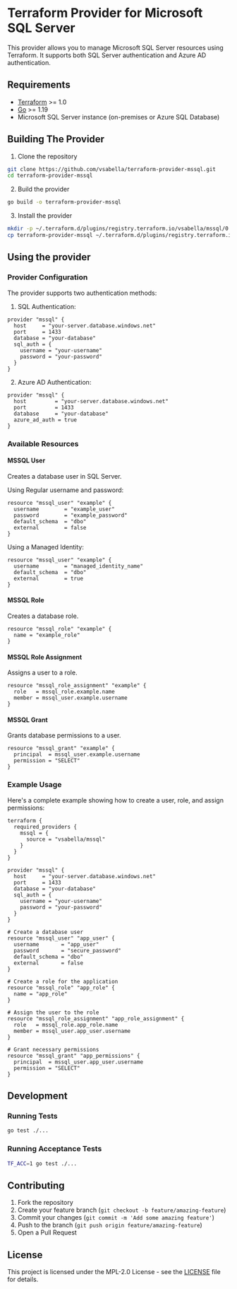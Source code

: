 # Terraform Provider for Microsoft SQL Server

This provider allows you to manage Microsoft SQL Server resources using Terraform. It supports both SQL Server authentication and Azure AD authentication.

## Requirements

- [Terraform](https://www.terraform.io/downloads.html) >= 1.0
- [Go](https://golang.org/doc/install) >= 1.19
- Microsoft SQL Server instance (on-premises or Azure SQL Database)

## Building The Provider

1. Clone the repository
```bash
git clone https://github.com/vsabella/terraform-provider-mssql.git
cd terraform-provider-mssql
```

2. Build the provider
```bash
go build -o terraform-provider-mssql
```

3. Install the provider
```bash
mkdir -p ~/.terraform.d/plugins/registry.terraform.io/vsabella/mssql/0.1.0/darwin_amd64
cp terraform-provider-mssql ~/.terraform.d/plugins/registry.terraform.io/vsabella/mssql/0.1.0/darwin_amd64/
```

## Using the provider

### Provider Configuration

The provider supports two authentication methods:

1. SQL Authentication:
```hcl
provider "mssql" {
  host     = "your-server.database.windows.net"
  port     = 1433
  database = "your-database"
  sql_auth = {
    username = "your-username"
    password = "your-password"
  }
}
```

2. Azure AD Authentication:
```hcl
provider "mssql" {
  host         = "your-server.database.windows.net"
  port         = 1433
  database     = "your-database"
  azure_ad_auth = true
}
```

### Available Resources

#### MSSQL User
Creates a database user in SQL Server.

Using Regular username and password:

```hcl
resource "mssql_user" "example" {
  username        = "example_user"
  password        = "example_password"
  default_schema  = "dbo"
  external        = false
}
```

Using a Managed Identity:

```hcl
resource "mssql_user" "example" {
  username        = "managed_identity_name"
  default_schema  = "dbo"
  external        = true
}
```

#### MSSQL Role
Creates a database role.

```hcl
resource "mssql_role" "example" {
  name = "example_role"
}
```

#### MSSQL Role Assignment
Assigns a user to a role.

```hcl
resource "mssql_role_assignment" "example" {
  role   = mssql_role.example.name
  member = mssql_user.example.username
}
```

#### MSSQL Grant
Grants database permissions to a user.

```hcl
resource "mssql_grant" "example" {
  principal  = mssql_user.example.username
  permission = "SELECT"
}
```

### Example Usage

Here's a complete example showing how to create a user, role, and assign permissions:

```hcl
terraform {
  required_providers {
    mssql = {
      source = "vsabella/mssql"
    }
  }
}

provider "mssql" {
  host     = "your-server.database.windows.net"
  port     = 1433
  database = "your-database"
  sql_auth = {
    username = "your-username"
    password = "your-password"
  }
}

# Create a database user
resource "mssql_user" "app_user" {
  username       = "app_user"
  password       = "secure_password"
  default_schema = "dbo"
  external       = false
}

# Create a role for the application
resource "mssql_role" "app_role" {
  name = "app_role"
}

# Assign the user to the role
resource "mssql_role_assignment" "app_role_assignment" {
  role   = mssql_role.app_role.name
  member = mssql_user.app_user.username
}

# Grant necessary permissions
resource "mssql_grant" "app_permissions" {
  principal  = mssql_user.app_user.username
  permission = "SELECT"
}
```

## Development

### Running Tests

```bash
go test ./...
```

### Running Acceptance Tests

```bash
TF_ACC=1 go test ./...
```

## Contributing

1. Fork the repository
2. Create your feature branch (`git checkout -b feature/amazing-feature`)
3. Commit your changes (`git commit -m 'Add some amazing feature'`)
4. Push to the branch (`git push origin feature/amazing-feature`)
5. Open a Pull Request

## License

This project is licensed under the MPL-2.0 License - see the [LICENSE](LICENSE) file for details.
